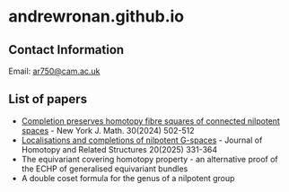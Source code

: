 # andrewronan.github.io

## Contact Information
Email: ar750@cam.ac.uk

## List of papers
- [Completion preserves homotopy fibre squares of connected nilpotent spaces](https://nyjm.albany.edu/j/2024/30-20p.pdf) - New York J. Math. 30(2024) 502-512
- [Localisations and completions of nilpotent G-spaces](https://link.springer.com/article/10.1007/s40062-025-00371-y) - Journal of Homotopy and Related Structures 20(2025) 331-364
- The equivariant covering homotopy property - an alternative proof of the ECHP of generalised equivariant bundles
- A double coset formula for the genus of a nilpotent group
